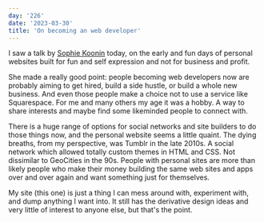 ```yaml
---
day: '226'
date: '2023-03-30'
title: 'On becoming an web developer'
---
```


I saw a talk by [Sophie Koonin](https://localghost.dev/) today, on the early and fun days of personal websites built for fun and self expression and not for business and profit.

She made a really good point: people becoming web developers now are probably aiming to get hired, build a side hustle, or build a whole new business. And even those people make a choice not to use a service like Squarespace. For me and many others my age it was a hobby. A way to share interests and maybe find some likeminded people to connect with.

There is a huge range of options for social networks and site builders to do those things now, and the personal website seems a little quaint. The dying breaths, from my perspective, was Tumblr in the late 2010s. A social network which allowed totally custom themes in HTML and CSS. Not dissimilar to GeoCities in the 90s. People with personal sites are more than likely people who make their money building the same web sites and apps over and over again and want something just for themselves.

My site (this one) is just a thing I can mess around with, experiment with, and dump anything I want into. It still has the derivative design ideas and very little of interest to anyone else, but that's the point.
